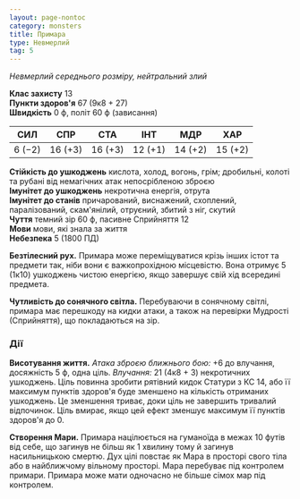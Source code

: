 ```yaml
---
layout: page-nontoc
category: monsters
title: Примара
type: Невмерлий
tag: 5
---
```


_Невмерлий середнього розміру, нейтральний злий_

**Клас захисту** 13    
**Пункти здоров'я** 67 (9к8 + 27)    
**Швидкість** 0 ф, політ 60 ф (зависання)

| СИЛ    | СПР     | СТА     | ІНТ     | МДР     | ХАР     |
| ------ | ------- | ------- | ------- | ------- | ------- |
| 6 (−2) | 16 (+3) | 16 (+3) | 12 (+1) | 14 (+2) | 15 (+2) |

**Стійкість до ушкоджень** кислота, холод, вогонь, грім; дробильні, колоті та рубані від немагічних атак непосрібленою зброєю    
**Імунітет до ушкоджень** некротична енергія, отрута    
**Імунітет до станів** причарований, виснажений, схоплений, паралізований, скам'янілий, отруєний, збитий з ніг, скутий    
**Чуття** темний зір 60 ф, пасивне Сприйняття 12    
**Мови** мови, які знала за життя    
**Небезпека** 5 (1800 ПД)

**Безтілесний рух.** Примара може переміщуватися крізь інших істот та предмети так, ніби вони є важкопрохідною місцевістю. Вона отримує 5 (1к10) ушкоджень чистою енергією, якщо завершує свій хід всередині предмета.    

**Чутливість до сонячного світла.** Перебуваючи в сонячному світлі, примара має перешкоду на кидки атаки, а також на перевірки Мудрості (Сприйняття), що покладаються на зір.

### Дії
**Висотування життя.** _Атака зброєю ближнього бою:_ +6 до влучання, досяжність 5 ф, одна ціль. _Влучання:_ 21 (4к8 + 3) некротичних ушкоджень. Ціль повинна зробити рятівний кидок Статури з КС 14, або її максимум пунктів здоров'я буде зменшено на кількість отриманих ушкоджень. Це зменшення триває, доки ціль не завершить тривалий відпочинок. Ціль вмирає, якщо цей ефект зменшує максимум її пунктів здоров'я до 0.    

**Створення Мари.** Примара націлюється на гуманоїда в межах 10 футів від себе, що загинув не більш як 1 хвилину тому й загинув насильницькою смертю. Дух цілі повстає як Мара в просторі свого тіла або в найближчому вільному просторі. Мара перебуває під контролем примари. Примара може мати одночасно не більше сімох мар під контролем.
